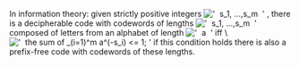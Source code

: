 In information theory: given strictly positive integers
!['  s\_1, ...,s\_m  '](../dictionary/equation_images/20188.2..png) ,
there is a decipherable code with codewords of lengths
!['  s\_1, ...,s\_m  '](../dictionary/equation_images/20188.3..png)
composed of letters from an alphabet of length
!['  a  '](../dictionary/equation_images/20188.4..png) iff \\
!['  the sum of \_(i=1)\^m a\^(-s\_i) \<= 1; '](../dictionary/equation_images/20188.1..png)
if this condition holds there is also a prefix-free code with codewords
of these lengths.
